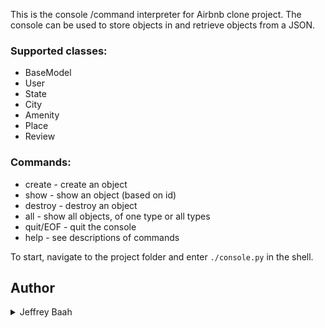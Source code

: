 This is the console /command interpreter for Airbnb clone project. The console can be used to store objects in and retrieve objects from a JSON.

### Supported classes:
* BaseModel
* User
* State
* City
* Amenity
* Place
* Review

### Commands:
* create - create an object
* show - show an object (based on id)
* destroy - destroy an object
* all - show all objects, of one type or all types
* quit/EOF - quit the console
* help - see descriptions of commands

To start, navigate to the project folder and enter `./console.py` in the shell.

## Author
<details>
    <summary>Jeffrey Baah</summary>
    <ul>
    <li><a href="https://www.github.com/kofikorang12">Github</a></li>
    <li><a href="https://www.twitter.com/kofikorang12">Twitter</a></li>
    <li><a href="mailto:jbaah69@gmail.com">e-mail</a></li>
    </ul>
</details>